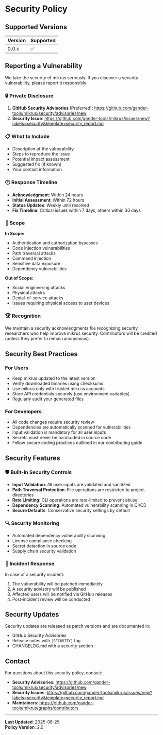 # Security Policy

## Supported Versions

| Version | Supported          |
| ------- | ------------------ |
| 0.0.x   | :white_check_mark: |

## Reporting a Vulnerability

We take the security of mikrus seriously. If you discover a security
vulnerability, please report it responsibly:

### 🔒 **Private Disclosure**

1. **GitHub Security Advisories** (Preferred):
   https://github.com/gander-tools/mikrus/security/advisories/new
2. **Security Issue**:
   https://github.com/gander-tools/mikrus/issues/new?labels=security&template=security_report.md

### 📋 **What to Include**

- Description of the vulnerability
- Steps to reproduce the issue
- Potential impact assessment
- Suggested fix (if known)
- Your contact information

### 🕐 **Response Timeline**

- **Acknowledgment**: Within 24 hours
- **Initial Assessment**: Within 72 hours
- **Status Updates**: Weekly until resolved
- **Fix Timeline**: Critical issues within 7 days, others within 30 days

### 🎯 **Scope**

**In Scope:**

- Authentication and authorization bypasses
- Code injection vulnerabilities
- Path traversal attacks
- Command injection
- Sensitive data exposure
- Dependency vulnerabilities

**Out of Scope:**

- Social engineering attacks
- Physical attacks
- Denial-of-service attacks
- Issues requiring physical access to user devices

### 🏆 **Recognition**

We maintain a security acknowledgments file recognizing security researchers who
help improve mikrus security. Contributors will be credited (unless they prefer
to remain anonymous).

## Security Best Practices

### For Users

- Keep mikrus updated to the latest version
- Verify downloaded binaries using checksums
- Use mikrus only with trusted mikr.us accounts
- Store API credentials securely (use environment variables)
- Regularly audit your generated files

### For Developers

- All code changes require security review
- Dependencies are automatically scanned for vulnerabilities
- Input validation is mandatory for all user inputs
- Secrets must never be hardcoded in source code
- Follow secure coding practices outlined in our contributing guide

## Security Features

### 🛡️ **Built-in Security Controls**

- **Input Validation**: All user inputs are validated and sanitized
- **Path Traversal Protection**: File operations are restricted to project
  directories
- **Rate Limiting**: CLI operations are rate-limited to prevent abuse
- **Dependency Scanning**: Automated vulnerability scanning in CI/CD
- **Secure Defaults**: Conservative security settings by default

### 🔍 **Security Monitoring**

- Automated dependency vulnerability scanning
- License compliance checking
- Secret detection in source code
- Supply chain security validation

### 🚨 **Incident Response**

In case of a security incident:

1. The vulnerability will be patched immediately
2. A security advisory will be published
3. Affected users will be notified via GitHub releases
4. Post-incident review will be conducted

## Security Updates

Security updates are released as patch versions and are documented in:

- GitHub Security Advisories
- Release notes with `[SECURITY]` tag
- CHANGELOG.md with a security section

## Contact

For questions about this security policy, contact:

- **Security Advisories**:
  https://github.com/gander-tools/mikrus/security/advisories/new
- **Security Issues**:
  https://github.com/gander-tools/mikrus/issues/new?labels=security&template=security_report.md
- **Maintainers**: https://github.com/gander-tools/mikrus/graphs/contributors

---

**Last Updated**: 2025-08-25\
**Policy Version**: 2.0
